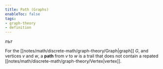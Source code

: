 ```yaml
---
title: Path (Graphs)
enableToc: false
tags:
- graph-theory
- definition
---
```

*път*

For the [[notes/math/discrete-math/graph-theory/Graph|graph]] $G$, and vertices $v$ and $w$, a **path** from $v$ to $w$ is a trail that does not contain 
a repated [[notes/math/discrete-math/graph-theory/Vertex|vertex]].
